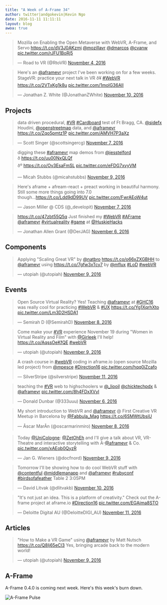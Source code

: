 ```yaml
---
title: "A Week of A-Frame 34"
author: twitter|andgokevin|Kevin Ngo
date: 2016-11-11 11:11:11
layout: blog
awoa: true
---
```


<script async src="//platform.twitter.com/widgets.js" charset="utf-8"></script>

<div class="tweets tweets-feature">
  <blockquote class="twitter-tweet" data-lang="en"><p lang="en" dir="ltr">Mozilla on Enabling the Open Metaverse with WebVR, A-Frame, and Servo <a href="https://t.co/dV3J0AKzmj">https://t.co/dV3J0AKzmj</a> <a href="https://twitter.com/mozillavr">@mozillavr</a> <a href="https://twitter.com/dmarcos">@dmarcos</a> <a href="https://twitter.com/cvanw">@cvanw</a> <a href="https://t.co/rJFU1BoRj5">pic.twitter.com/rJFU1BoRj5</a></p>&mdash; Road to VR (@RtoVR) <a href="https://twitter.com/RtoVR/status/794540022145937409">November 4, 2016</a></blockquote>

  <blockquote class="twitter-tweet" data-lang="en"><p lang="en" dir="ltr">Here&#39;s an <a href="https://twitter.com/aframevr">@aframevr</a> project I&#39;ve been working on for a few weeks. StageVR: practice your next talk in VR ð¥ <a href="https://twitter.com/hashtag/WebVR?src=hash">#WebVR</a> <a href="https://t.co/2VTxKg1k8u">https://t.co/2VTxKg1k8u</a> <a href="https://t.co/1moIG36AII">pic.twitter.com/1moIG36AII</a></p>&mdash; Jonathan Z. White (@JonathanZWhite) <a href="https://twitter.com/JonathanZWhite/status/796730555152920577">November 10, 2016</a></blockquote>
</div>

<!-- more -->

## Projects

<div class="tweets">
  <blockquote class="twitter-tweet" data-lang="en"><p lang="it" dir="ltr">data driven procedural, <a href="https://twitter.com/hashtag/VR?src=hash">#VR</a> <a href="https://twitter.com/hashtag/Cardboard?src=hash">#Cardboard</a> test of Ft Bragg, CA. <a href="https://twitter.com/sidefx">@sidefx</a> Houdini, <a href="https://twitter.com/openstreetmap">@openstreetmap</a> data, and <a href="https://twitter.com/aframevr">@aframevr</a> <a href="https://t.co/Zqo5pmtz1P">https://t.co/Zqo5pmtz1P</a> <a href="https://t.co/AMVH7P3aXz">pic.twitter.com/AMVH7P3aXz</a></p>&mdash; Scott Singer (@scottsingercg) <a href="https://twitter.com/scottsingercg/status/795759519460560896">November 7, 2016</a></blockquote>

  <blockquote class="twitter-tweet" data-lang="en"><p lang="en" dir="ltr">digging these <a href="https://twitter.com/hashtag/aframevr?src=hash">#aframevr</a> map demos from <a href="https://twitter.com/jesstelford">@jesstelford</a><br>ð <a href="https://t.co/uu00NxQLQf">https://t.co/uu00NxQLQf</a><br>ðº <a href="https://t.co/Ov3EsaFmSL">https://t.co/Ov3EsaFmSL</a> <a href="https://t.co/eFDG7xvyVM">pic.twitter.com/eFDG7xvyVM</a></p>&mdash; Micah Stubbs (@micahstubbs) <a href="https://twitter.com/micahstubbs/status/796151623919681536">November 9, 2016</a></blockquote>

  <blockquote class="twitter-tweet" data-lang="en"><p lang="en" dir="ltr">Here&#39;s aframe + afream-react + preact working in beautiful harmony.<br>Still some more things going into 7.0 though...<a href="https://t.co/Ldd9dD99UV">https://t.co/Ldd9dD99UV</a> <a href="https://t.co/FwrAEoW4ut">pic.twitter.com/FwrAEoW4ut</a></p>&mdash; Jason Miller @ CDS (@_developit) <a href="https://twitter.com/_developit/status/795464115624046592">November 7, 2016</a></blockquote>

  <blockquote class="twitter-tweet" data-lang="en"><p lang="en" dir="ltr"><a href="https://t.co/47zbt55Q5q">https://t.co/47zbt55Q5q</a> Just finished my <a href="https://twitter.com/hashtag/WebVR?src=hash">#WebVR</a> <a href="https://twitter.com/hashtag/AFrame?src=hash">#AFrame</a> <a href="https://twitter.com/aframevr">@aframevr</a> <a href="https://twitter.com/hashtag/virtualreality?src=hash">#virtualreality</a> <a href="https://twitter.com/hashtag/game?src=hash">#game</a> at <a href="https://twitter.com/HuskieHacks">@HuskieHacks</a></p>&mdash; Jonathan Allen Grant (@DerJAG) <a href="https://twitter.com/DerJAG/status/795181411338776576">November 6, 2016</a></blockquote>
</div>

## Components

<div class="tweets">
  <blockquote class="twitter-tweet" data-lang="en"><p lang="en" dir="ltr">Applying &quot;Scaling Great VR&quot; by <a href="https://twitter.com/natbro">@natbro</a> <a href="https://t.co/o66xZXGBHH">https://t.co/o66xZXGBHH</a> to <a href="https://twitter.com/aframevr">@aframevr</a> using <a href="https://t.co/7gfw3xTcy7">https://t.co/7gfw3xTcy7</a> by <a href="https://twitter.com/mflux">@mflux</a> <a href="https://twitter.com/hashtag/LoD?src=hash">#LoD</a> <a href="https://twitter.com/hashtag/webVR?src=hash">#webVR</a></p>&mdash; utopiah (@utopiah) <a href="https://twitter.com/utopiah/status/796304469071892480">November 9, 2016</a></blockquote>
</div>

## Events

<div class="tweets">
  <blockquote class="twitter-tweet" data-lang="en"><p lang="en" dir="ltr">Open Source Virtual Reality? Yes! Teaching <a href="https://twitter.com/aframevr">@aframevr</a> at <a href="https://twitter.com/hashtag/GHC16?src=hash">#GHC16</a> was really cool for practicing <a href="https://twitter.com/hashtag/WebVR?src=hash">#WebVR</a> &amp; <a href="https://twitter.com/hashtag/UX?src=hash">#UX</a> <a href="https://t.co/Yg1XqrhXto">https://t.co/Yg1XqrhXto</a> <a href="https://t.co/Lm3D2HSDA1">pic.twitter.com/Lm3D2HSDA1</a></p>&mdash; Semirah D (@SemirahD) <a href="https://twitter.com/SemirahD/status/796009391044628480">November 8, 2016</a></blockquote>

  <blockquote class="twitter-tweet" data-lang="en"><p lang="en" dir="ltr">Come make your <a href="https://twitter.com/hashtag/VR?src=hash">#VR</a> experience November 19 during &quot;Women in Virtual Reality and Film&quot; with <a href="https://twitter.com/Girleek">@Girleek</a> I&#39;ll help! <a href="https://t.co/AqssOeKfQE">https://t.co/AqssOeKfQE</a> <a href="https://twitter.com/hashtag/webVR?src=hash">#webVR</a></p>&mdash; utopiah (@utopiah) <a href="https://twitter.com/utopiah/status/796327571935858688">November 9, 2016</a></blockquote>

  <blockquote class="twitter-tweet" data-lang="en"><p lang="en" dir="ltr">A crash course in <a href="https://twitter.com/hashtag/webVR?src=hash">#webVR</a> coding in aframe.io (open source Mozilla led project) from <a href="https://twitter.com/mpesce">@mpesce</a> <a href="https://twitter.com/hashtag/Direction16?src=hash">#Direction16</a> <a href="https://t.co/hqq0iZcafo">pic.twitter.com/hqq0iZcafo</a></p>&mdash; SilverStripe (@silverstripe) <a href="https://twitter.com/silverstripe/status/796867811729473536">November 11, 2016</a></blockquote>

  <blockquote class="twitter-tweet" data-lang="en"><p lang="en" dir="ltr">teaching the <a href="https://twitter.com/hashtag/VR?src=hash">#VR</a> web to highschoolers w <a href="https://twitter.com/_liooil">@_liooil</a> <a href="https://twitter.com/chicktechpdx">@chicktechpdx</a> &amp; <a href="https://twitter.com/aframevr">@aframevr</a> <a href="https://t.co/8h4FDxXVyI">pic.twitter.com/8h4FDxXVyI</a></p>&mdash; Donald Dunbar (@333uuu) <a href="https://twitter.com/333uuu/status/795324398714568705">November 6, 2016</a></blockquote>

  <blockquote class="twitter-tweet" data-lang="en"><p lang="en" dir="ltr">My short introduction to WebVR and <a href="https://twitter.com/aframevr">@aframevr</a> @ First Creative VR Meetup in Barcelona by <a href="https://twitter.com/Fabbula_Mag">@Fabbula_Mag</a> <a href="https://t.co/6SMWtUbsiU">https://t.co/6SMWtUbsiU</a></p>&mdash; Ãscar MarÃ­n (@oscarmarinmiro) <a href="https://twitter.com/oscarmarinmiro/status/795996880937385984">November 8, 2016</a></blockquote>

  <blockquote class="twitter-tweet" data-lang="en"><p lang="en" dir="ltr">Today <a href="https://twitter.com/UniCologne">@UniCologne</a>: <a href="https://twitter.com/ZetOhEh">@ZetOhEh</a> and I&#39;ll give a talk about VR, VR-Theatre and interactive storytelling with A-<a href="https://twitter.com/aframevr">@aframevr</a> &amp; Co. <a href="https://t.co/xAEob0QyzR">pic.twitter.com/xAEob0QyzR</a></p>&mdash; Jan G. Wieners (@docfnord) <a href="https://twitter.com/docfnord/status/796365355572596736">November 9, 2016</a></blockquote>

  <blockquote class="twitter-tweet" data-lang="en"><p lang="en" dir="ltr">Tomorrow I&#39;ll be showing how to do cool WebVR  stuff with <a href="https://twitter.com/contentful">@contentful</a> <a href="https://twitter.com/middlemanapp">@middlemanapp</a> and <a href="https://twitter.com/aframevr">@aframevr</a> <a href="https://twitter.com/hashtag/rubyconf?src=hash">#rubyconf</a> <a href="https://twitter.com/hashtag/birdsofafeather?src=hash">#birdsofafeather</a> Table 2 3:05PM</p>&mdash; David Litvak (@dlitvakb) <a href="https://twitter.com/dlitvakb/status/796837075828047872">November 10, 2016</a></blockquote>

  <blockquote class="twitter-tweet" data-lang="en"><p lang="en" dir="ltr">&quot;It&#39;s not just an idea. This is a platform of creativity.&quot; Check out the A-frame project at aframe.io <a href="https://twitter.com/hashtag/Direction16?src=hash">#Direction16</a> <a href="https://t.co/EGAima8STO">pic.twitter.com/EGAima8STO</a></p>&mdash; Deloitte Digital AU (@DeloitteDIGI_AU) <a href="https://twitter.com/DeloitteDIGI_AU/status/796869702521798656">November 11, 2016</a></blockquote>
</div>

## Articles

<div class="tweets">
  <blockquote class="twitter-tweet" data-lang="en"><p lang="en" dir="ltr">&quot;How to Make a VR Game&quot; using <a href="https://twitter.com/aframevr">@aframevr</a> by Matt Nutsch <a href="https://t.co/Q8Ij65eCl3">https://t.co/Q8Ij65eCl3</a> Yes, bringing arcade back to the modern world!</p>&mdash; utopiah (@utopiah) <a href="https://twitter.com/utopiah/status/796252487703527424">November 9, 2016</a></blockquote>
</div>

## A-Frame

A-Frame 0.4.0 is coming next week. Here's this week's burn down.

![A-Frame Pulse](https://cloud.githubusercontent.com/assets/674727/20231447/cdb2e516-a816-11e6-9341-1335556f05c1.png)
